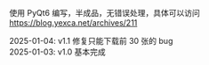使用 PyQt6 编写，半成品，无错误处理，具体可以访问 <https://blog.yexca.net/archives/211>

2025-01-04: v1.1 修复只能下载前 30 张的 bug  
2025-01-03: v1.0 基本完成